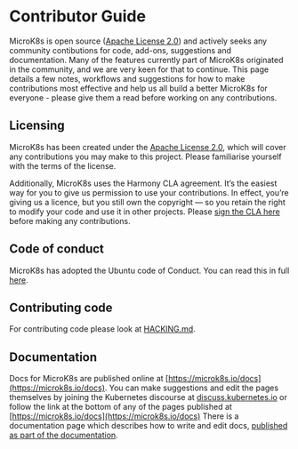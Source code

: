 # Contributor Guide

MicroK8s is open source ([Apache License 2.0](./LICENSE)) and actively seeks any community contibutions for code, add-ons, suggestions and documentation. Many of the features currently part of MicroK8s originated in the community, and we are very keen for that to continue. This page details a few notes, workflows and suggestions for how to make contributions most effective and help us all build a better MicroK8s for everyone - please give them a read before working on any contributions.

## Licensing

MicroK8s has been created under the [Apache License 2.0](./LICENSE), which will cover any contributions you may make to this project. Please familiarise yourself with the terms of the license.

Additionally, MicroK8s uses the Harmony CLA agreement.  It’s the easiest way for you to give us permission to use your contributions. In effect, you’re giving us a licence, but you still own the copyright — so you retain the right to modify your code and use it in other projects. Please [sign the CLA here](https://ubuntu.com/legal/contributors/agreement) before making any contributions.

## Code of conduct

MicroK8s has adopted the Ubuntu code of Conduct. You can read this in full [here](https://ubuntu.com/community/code-of-conduct).

## Contributing code

For contributing code please look at [HACKING.md](./HACKING.md).

## Documentation

Docs for MicroK8s are published online at [https://microk8s.io/docs](https://microk8s.io/docs). You can make suggestions and edit the pages themselves by joining the Kubernetes discourse at [discuss.kubernetes.io](https://discuss.kubernetes.io/t/introduction-to-microk8s/11243) or follow the link at the bottom of any of the pages published at [https://microk8s.io/docs](https://microk8s.io/docs) There is a documentation page which describes how to write and edit docs, [published as part of the documentation](https://microk8s.io/docs/docs).
